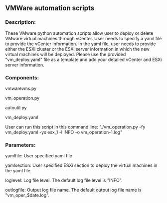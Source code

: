 ## VMWare automation scripts

### Description:

These VMware python automation scripts allow user to deploy or delete VMware virtual machines through vCenter. User needs to specify a yaml file to provide the vCenter information. In the yaml file, user needs to provide either the ESXi cluster or the ESXi server information in which the new virtual machines will be deployed. Please use the provided "vm_deploy.yaml" file as a template and add your detailed vCenter and ESXi server information.

### Components:
vmwarevms.py

vm_operation.py

autoutil.py

vm_deploy.yaml

User can run this script in this command line: "./vm_operation.py -fy vm_deploy.yaml -ys esx_1 -l INFO -o vm_operation-1.log"

### Parameters:
yamlfile: User specified yaml file

yamlsection: User specified ESXi section to deploy the virtual machines in the yaml file

loglevel: Log file level. The default log file level is "INFO".

outlogfile: Output log file name. The default output log file name is "vm_oper_$date.log".   
